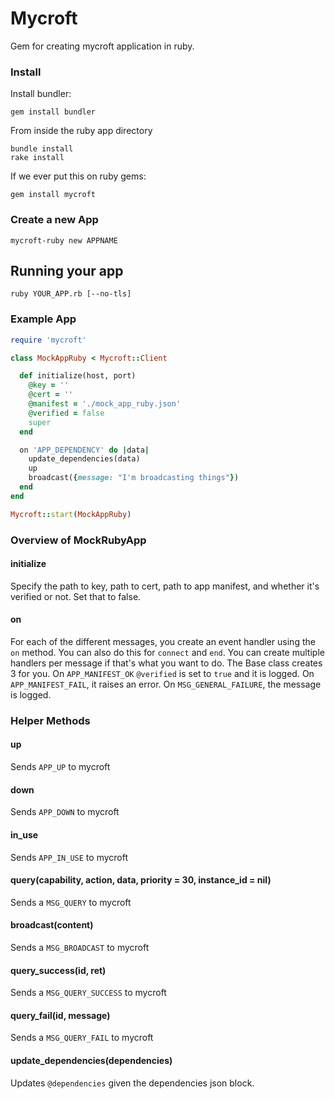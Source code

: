# Mycroft

Gem for creating mycroft application in ruby.

### Install
Install bundler:
~~~
gem install bundler
~~~

From inside the ruby app directory

~~~
bundle install
rake install
~~~
If we ever put this on ruby gems:

```
gem install mycroft
```

### Create a new App
`mycroft-ruby new APPNAME`

## Running your app
`ruby YOUR_APP.rb [--no-tls]`

### Example App
```ruby
require 'mycroft'

class MockAppRuby < Mycroft::Client

  def initialize(host, port)
    @key = ''
    @cert = ''
    @manifest = './mock_app_ruby.json'
    @verified = false
    super
  end

  on 'APP_DEPENDENCY' do |data|
    update_dependencies(data)
    up
    broadcast({message: "I'm broadcasting things"})
  end
end

Mycroft::start(MockAppRuby)
```

### Overview of MockRubyApp

#### initialize
Specify the path to key, path to cert, path to app manifest, and whether it's verified or not. Set that to false. 

#### on
For each of the different messages, you create an event handler using the `on` method. You can also do this for `connect` and `end`. You can create multiple handlers per message if that's what you want to do. The Base class creates 3 for you. On `APP_MANIFEST_OK` `@verified` is set to `true` and it is logged. On `APP_MANIFEST_FAIL`, it raises an error. On `MSG_GENERAL_FAILURE`, the message is logged. 

### Helper Methods

#### up
Sends `APP_UP` to mycroft

#### down
Sends `APP_DOWN` to mycroft

#### in_use
Sends `APP_IN_USE` to mycroft

#### query(capability, action, data, priority = 30, instance_id = nil)
Sends a `MSG_QUERY` to mycroft

#### broadcast(content)
Sends a `MSG_BROADCAST` to mycroft

#### query_success(id, ret)
Sends a `MSG_QUERY_SUCCESS` to mycroft

#### query_fail(id, message)
Sends a `MSG_QUERY_FAIL` to mycroft

#### update_dependencies(dependencies)
Updates `@dependencies` given the dependencies json block.
